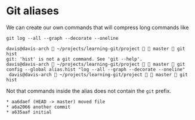 # Git aliases

We can create our own commands that will compress long commands like

```
git log --all --graph --decorate --oneline
```

```
davis@davis-arch  ~/projects/learning-git/project   master  git hist
git: 'hist' is not a git command. See 'git --help'.
davis@davis-arch  ~/projects/learning-git/project   master  git config --global alias.hist "log --all --graph --decorate --oneline" 
 davis@davis-arch  ~/projects/learning-git/project   master  git hist
```

Not that commands inside the alias does not contain the `git` prefix.

```
* aa6daef (HEAD -> master) moved file
* a6a2066 another commit
* a635aaf initial
```
